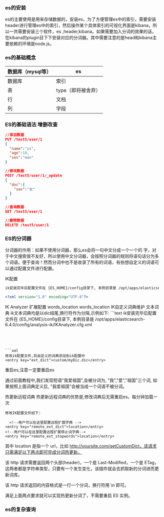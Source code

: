 ### es的安装

es的主要使用是用来存储数据的，安装es，为了方便管理es中的索引，需要安装header进行管理es中的索引，然后操作某个具体索引的可视化界面是kibana，所以一共需要安装三个软件，es ,header,kibana。如果需要加入分词的效果的话，在kibana的plugin目下下安装对应的分词器。其中需要注意的是head和kibana主要依赖的环境是node.js。



### es的基础概念

| 数据库（mysql等） | es                 |
| ----------------- | ------------------ |
| 数据库            | 索引               |
| 表                | type（即将被舍弃） |
| 行                | 文档               |
| 列                | 字段               |

### ES的基础语法 增删改查

```json
//添加数据
PUT /test5/user/1
{
  "name":"zs",
  "age":18,
  "sex":"man"
}

//修改数据
POST /test5/user/1/_update
{
  "doc":{
    "sex":"女"
  }
}

//查询数据
GET /test5/user/1

//删除数据
DELETE /test5/user/1
```

### ES的分词器

分词器的作用：如果不使用分词器，那么es会将一句中文分成一个一个的 字，对于中文搜索很不友好，所以使用中文分词器，会按照分词器的规则将语句话分为多个词语。便于查询！然而分词中也不是收录了所有的词语，有些想自定义的词语可以通过配置文件进行配置。

IK配置

   ```xml
 ik安装完毕后配置文件在 {ES_HOME}/config目录下, 本例目录是 /opt/apps/elasticsearch-6.4.0/config/analysis-ik/IKAnalyzer.cfg.xml

<?xml version="1.0" encoding="UTF-8"?>
   ```



<!DOCTYPE properties SYSTEM "http://java.sun.com/dtd/properties.dtd">
<properties>
        <!--配置文件名称,表明整个配置文件的目的即可,保持默认挺好的 -->
        <comment>IK Analyzer 扩展配置</comment>  
        <!--用户可以在这里配置自己的扩展字典,使用相对路径,多个词典使用逗号分隔,比如:custom/mydict1.dic,custom/mydict2.dic -->
        <entry key="ext_dict"></entry>
         <!--用户可以在这里配置自己的扩展停止词字典,使用相对路径,多个词典使用逗号分隔,比如:custom/mydict1.dic,custom/mydict2.dic -->
        <entry key="ext_stopwords"></entry>
        <!--用户可以在这里配置远程扩展字典,配置远程扩展字典,多个词典使用逗号分隔,比如: http://xxx.xx.com/xxx -->
        <entry key="remote_ext_dict">words_location</entry>
        <!--用户可以在这里配置远程扩展停止词字典,多个词典使用逗号分隔,比如: http://xxx.xx.com/xxx -->
        <entry key="remote_ext_stopwords">words_location</entry>
</properties>
IK自定义词典维护
文本词典
    ik文本词典均是以dic结尾,换行符作为分隔,示例如下:
```text
 ik安装完毕后配置文件在 {ES_HOME}/config目录下, 本例目录是 /opt/apps/elasticsearch-6.4.0/config/analysis-ik/IKAnalyzer.cfg.xml

<?xml version="1.0" encoding="UTF-8"?>
```




```xml
修改ik配置文件,将自定义的词典添加到ik配置中
<entry key="ext_dict">custom/myDic.dic</entry>
```


重启es,注意一定要重启es

通过前面教程中,我们发现短语"我爱祖国",会被分词为, "我","爱","祖国"三个词, 如果按照上面词典定义后, "我爱祖国"会被当成一个词语不被分词。

热更新远程词典
    热更新远程词典的优势是,修改词典后无需重启es。每分钟加载一次

    修改IK配置文件如下:
    
      <!--用户可以在这里配置远程扩展字典 -->
    <entry key="remote_ext_dict">location</entry>
 	<!--用户可以在这里配置远程扩展停止词字典-->
	<entry key="remote_ext_stopwords">location</entry>
其中 location 是指一个 url，比如 http://yoursite.com/getCustomDict，该请求只需满足以下两点即可完成分词热更新。

该 http 请求需要返回两个头部(header)，一个是 Last-Modified，一个是 ETag，这两者都是字符串类型，只要有一个发生变化，该插件就会去抓取新的分词进而更新词库。

该 http 请求返回的内容格式是一行一个分词，换行符用 \n 即可。

满足上面两点要求就可以实现热更新分词了，不需要重启 ES 实例。


### es的复杂查询